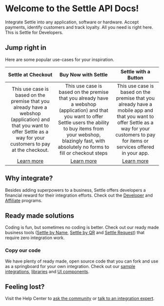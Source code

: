 # Welcome to the Settle API Docs!

Integrate Settle into any application, software or hardware. Accept payments, identify customers and track loyalty. All you need is right here. This is Settle for Developers.

## Jump right in
Here are some popular use-cases for your inspiration.

Settle at Checkout | Buy Now with Settle | Settle with a Button
:-------:|:--------:|:-------:
 This use case is based on the premise that you already have a webshop (application) and that you want to offer Settle as a way for your customers to pay at the checkout. | This use case is based on the premise that you already have a webshop (application) and that you want to offer Settle users the ability to buy items from your webshop, blazingly fast, with absolutely no forms to fill or checkout steps | This use case is based on the premise that you already have a mobile app and that you want to offer Settle as a way for your customers to pay for items or services offered in your app.
 [Learn more](./ZG9jOjM0NzQwMDIy-settle-at-checkout) | [Learn more](./ZG9jOjM0NzQwMDIz-buy-now-with-settle) | [Learn more](./ZG9jOjM0NzQwMDI2-settle-with-a-button)


## Why integrate?
Besides adding superpowers to a business, Settle offers developers a financial reward for their integration efforts. Check out the [Developer](https://settle.eu/developer/) and [Affiliate](https://settle.eu/affiliates/) programs.

## Ready made solutions
Coding is fun, but sometimes no coding is better. Check out our ready made business tools ([Settle by Name](https://support.settle.eu/hc/en-150/articles/360002251057-Settle-by-Name), [Settle by QR](https://support.settle.eu/hc/en-150/articles/360020794917-Settle-by-QR) and [Settle Request](https://support.settle.eu/hc/en-150/articles/360012440258-Settle-Request)) that require zero integration work.

### Copy our code
We have plenty of ready made, open source code that you can fork and use as a springboard for your own integration. Check out our [sample integrations](./ZG9jOjM0NzQwMDE0-sample-integrations), [libraries](/ZG9jOjM0NzQwMDEz-libraries-and-ui-components) and [UI components](/ZG9jOjM0NzQwMDEz-libraries-and-ui-components).



## Feeling lost?
Visit the Help Center to [ask the community](https://support.settle.eu/hc/en-150/community/topics) or [talk to an integration expert](https://support.settle.eu/hc/en-150/requests/new).